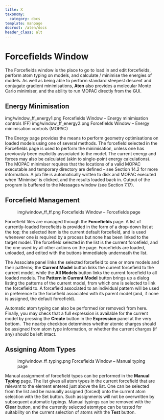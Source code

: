 ```yaml
---
title: X
taxonomy:
  category: docs
template: manpage
docroot: /aten/docs
header_class: alt
---
```




# Forcefields Window

The Forcefields window is the place to go to load in and edit forcefields, perform atom typing on models, and calculate / minimise the energies of models. As well as being able to perform standard steepest descent and conjugate gradient minimisations, **Aten** also provides a molecular Monte Carlo minimiser, and the ability to run MOPAC directly from the GUI.

## Energy Minimisation

<doublefigure>
  <leftimage>
	  <image>img/window_ff_energy1.png</image>
  <caption>Forcefields Window – Energy minimisation controls (FF)</caption>
  </leftimage>
  <rightimage>
	  <image>img/window_ff_energy2.png</image>
	<caption>Forcefields Window – Energy minimisation controls (MOPAC)</caption>
</rightimage>
</doublefigure>

The Energy page provides the means to perform geometry optimisations on loaded models using one of several methods. The forcefield selected in the Forcefields page is used to perform the minimisation, unless one has previously been explicitly associated to the model. The current energy and forces may also be calculated (akin to single-point energy calculations). The MOPAC minimiser requires that the locations of a valid MOPAC executable and temporary directory are defined – see Section 14.2 for more information. A job file is automatically written to disk and MOPAC executed when ‘Minimise’ is clicked, and the results loaded back in. Output of the program is buffered to the Messages window (see Section 7.17).

## Forcefield Management

<figure>
  <image>img/window_ff_ff.png</image>
  <caption>Forcefields Window – Forcefields page</caption>
</figure>

Forcefield files are managed through the **Forcefields** page. A list of currently-loaded forcefields is provided in the form of a drop-down list at the top; the selected item is the current default forcefield, and is used whenever one is required by a process but none has been linked to the target model. The forcefield selected in the list is the current forcefield, and the one used by all other actions on the page. Forcefields are loaded, unloaded, and edited with the buttons immediately underneath the list. 

The Associate panel links the selected forcefield to one or more models and their patterns; the **Current Model** button links the current forcefield to the current model, while the **All Models** button links the current forcefield to all loaded models. The **Pattern in Current Model** button brings up a dialog listing the patterns of the current model, from which one is selected to link the forcefield to. A forcefield associated to an individual pattern will be used in preference to the forcefield associated with its parent model (and, if none is assigned, the default forcefield).

Automatic atom typing can also be performed (or removed) from here. Finally, you may check that a full expression is available for the current model by pressing the **Create** button in the **Expression** panel at the very bottom.  The nearby checkbox determines whether atomic charges should be assigned from atom type information, or whether the current charges (if any) should be left intact.

## Assigning Atom Types

<figure>
  <image>img/window_ff_typing.png</image>
  <caption>Forcefields Window – Manual typing page</caption>
</figure>

Manual assignment of forcefield types can be performed in the **Manual Typing** page. The list gives all atom types in the current forcefield that are relevant to the element entered just above the list. One can be selected from the list and be manually assigned (forced) onto the current atom selection with the Set button. Such assignments will not be overwritten by subsequent automatic typings. Manual typings can be removed with the **Clear** button, and the currently selected atomtype can be tested for suitability on the current selection of atoms with the **Test** button.


